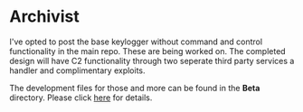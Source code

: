 # Archivist

I've opted to post the base keylogger without command and control functionality in the main repo. These are being worked on. The completed design will have C2 functionality through two seperate third party services a handler and complimentary exploits.

The development files for those and more can be found in the **Beta** directory. Please click [here](https://github.com/NullArray/Archivist/tree/master/Beta) for details.
